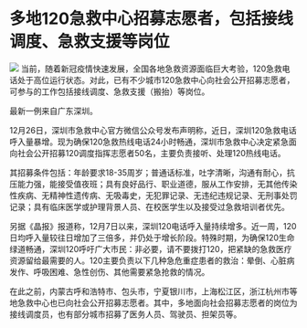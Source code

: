 # 多地120急救中心招募志愿者，包括接线调度、急救支援等岗位

![](https://inews.gtimg.com/newsapp_bt/0/15579018873/1000)
当前，随着新冠疫情快速发展，全国各地急救资源面临巨大考验，120急救电话处于高位运行状态。对此，已有不少城市120急救中心向社会公开招募志愿者，可参与的工作包括接线调度、急救支援（搬抬）等岗位。

最新一例来自广东深圳。

12月26日，深圳市急救中心官方微信公众号发布声明称，近日，深圳120急救电话呼入量暴增。现为确保120急救热线电话24小时畅通，深圳市急救中心决定紧急面向社会公开招募120调度指挥志愿者50名，主要负责接听、处理120热线电话。

其招募条件包括：年龄要求18-35周岁；普通话标准，吐字清晰，沟通有耐心，抗压能力强，能接受值夜班；具有良好品行、职业道德，服从工作安排，无其他传染性疾病、无精神性遗传病、无吸毒史，无犯罪记录、无违纪违规记录、无刑事处罚记录；具有临床医学或护理背景人员、在校医学生以及接受过急救培训者优先。

另据《晶报》报道称，12月7日以来，深圳120电话呼入量持续增多。近一周，120日均呼入量较往日增加了三倍多，并仍处于增长阶段。特殊时期，为确保120生命绿道畅通，深圳120呼吁广大市民：非必要，请不要拨打120，把紧缺的急救医疗资源留给最需要的人。120主要负责以下几种急危重症患者的救治：晕倒、心脏病发作、呼吸困难、急性创伤、其他需要紧急抢救的情况。

在此之前，内蒙古呼和浩特市、包头市，宁夏银川市，上海松江区，浙江杭州市等地急救中心也已向社会公开招募志愿者。其中，多地面向社会招募志愿者的岗位为接线调度员，也有部分城市招募了医务人员、驾驶员、担架员等。

